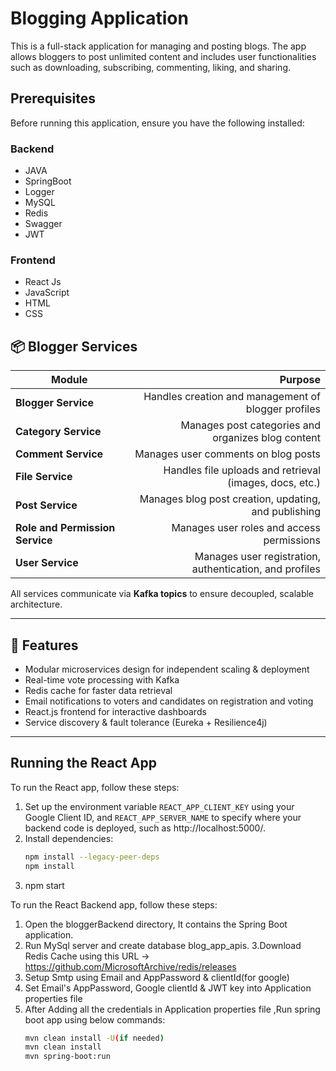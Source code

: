 # Blogging Application

This is a full-stack application for managing and posting blogs. The app allows bloggers to post unlimited content and includes user functionalities such as downloading, subscribing, commenting, liking, and sharing.

## Prerequisites

Before running this application, ensure you have the following installed:

### Backend
- JAVA
- SpringBoot
- Logger
- MySQL
- Redis
- Swagger
- JWT

### Frontend
- React Js
- JavaScript
- HTML
- CSS

## 📦 **Blogger Services**

| Module | Purpose |
|-------|--------:|
| **Blogger Service**|Handles creation and management of blogger profiles|
| **Category Service**|Manages post categories and organizes blog content|
| **Comment Service**|Manages user comments on blog posts|
| **File Service**|Handles file uploads and retrieval (images, docs, etc.)|
| **Post Service**|Manages blog post creation, updating, and publishing|
| **Role and Permission Service**|Manages user roles and access permissions|
| **User Service**|Manages user registration, authentication, and profiles|


All services communicate via **Kafka topics** to ensure decoupled, scalable architecture.

---

## 📧 **Features**
- Modular microservices design for independent scaling & deployment
- Real-time vote processing with Kafka
- Redis cache for faster data retrieval
- Email notifications to voters and candidates on registration and voting
- React.js frontend for interactive dashboards
- Service discovery & fault tolerance (Eureka + Resilience4j)

---

## Running the React App

To run the React app, follow these steps:
1. Set up the environment variable `REACT_APP_CLIENT_KEY` using your Google Client ID, and `REACT_APP_SERVER_NAME` to specify where your backend code is deployed, such as http://localhost:5000/.
2. Install dependencies:
   ```bash
   npm install --legacy-peer-deps
   npm install
3. npm start

To run the React Backend app, follow these steps:
1. Open the bloggerBackend directory, It contains the Spring Boot application.
2. Run MySql server and create database blog_app_apis.
3.Download Redis Cache using this URL -> https://github.com/MicrosoftArchive/redis/releases 
4. Setup Smtp using Email and AppPassword & clientId(for google)
5. Set Email's AppPassword, Google clientId & JWT key into Application properties file 
6. After Adding all the credentials in Application properties file ,Run spring boot app using below commands:
   ```bash
   mvn clean install -U(if needed)
   mvn clean install
   mvn spring-boot:run
